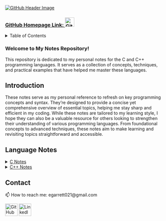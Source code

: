 <body>
<a href="https://www.linkedin.com/in/garrett-ellis-740b202a6/" target="_blank">
    <img src="https://github.com/garrettbovo/garrettbovo/assets/154717520/b7afe3a0-edb2-4cea-8b47-e687daa11c87" alt="GitHub Header Image">
</a>

<p><h3><a href="https://github.com/garrettbovo">GitHub Homepage Link: <img src="https://cdn.jsdelivr.net/npm/simple-icons@3.0.1/icons/github.svg" title="Go to my GitHub Homepage" alt="GitHub" height="30"></a></h3></p>

  <details>
    <summary>Table of Contents</summary>
    <ol>
      <li><a href="#introduction">Introduction</a></li>
      <li><a href="#language-notes">Language Notes</a></li>
      <li><a href="#contact">Contact</a></li>
    </ol>
  </details>

  <h3>Welcome to My Notes Repository!</h3>
  <p>
    This repository is dedicated to my personal notes for the C and C++ programming languages. It serves as a collection of concepts, techniques, and practical examples that have helped me master these languages.
  </p>

  <h2 id="introduction">Introduction</h2>
  <p>
    These notes serve as my personal reference to refresh on key programming concepts and syntax. They’re designed to provide a concise yet comprehensive overview of essential topics, helping me stay sharp and efficient in my coding.
While these notes are tailored to my learning style, I hope they can also be a valuable resource for others looking to strengthen their understanding of various programming languages. From foundational concepts to advanced techniques, these notes aim to make learning and revisiting topics straightforward and accessible.
  </p>

  <h2 id="language-notes">Language Notes</h2>
  <details>
        <summary><a href="https://github.com/Programming-Notes-all-languages/C-Notes">C Notes</a></summary>
        <ul>
            <li><a href="https://github.com/Programming-Notes-all-languages/C-Notes/tree/main/C%20Basics">C Basics</a></li>
            <li><a href="https://github.com/Programming-Notes-all-languages/C-Notes/tree/main/Expressions">Expressions</a></li>
            <li><a href="https://github.com/Programming-Notes-all-languages/C-Notes/tree/main/Formatted%20Input%20and%20Output">Formatted Input and Output</a></li>
            <li><a href="https://github.com/Programming-Notes-all-languages/C-Notes/tree/main/Selection%20Statements">Selection Statements</a></li>
            <li><a href="https://github.com/Programming-Notes-all-languages/C-Notes/tree/main/Loops">Loops</a></li>
            <li><a href="https://github.com/Programming-Notes-all-languages/C-Notes/tree/main/Arrays">Arrays</a></li>
            <li><a href="https://github.com/Programming-Notes-all-languages/C-Notes/tree/main/Functions">Functions</a></li>
            <li><a href="https://github.com/Programming-Notes-all-languages/C-Notes/tree/main/Basic%20Type(s)">Basic Types</a></li>
            <li><a href="https://github.com/Programming-Notes-all-languages/C-Notes/tree/main/Program%20Organization">Program Organization</a></li>
            <li><a href="https://github.com/Programming-Notes-all-languages/C-Notes/tree/main/Pointers">Pointers</a></li>
            <li><a href="https://github.com/Programming-Notes-all-languages/C-Notes/tree/main/Pointers%20and%20Arrays">Pointers and Arrays</a></li>
            <li><a href="https://github.com/Programming-Notes-all-languages/C-Notes/tree/main/Strings">Strings</a></li>
            <li><a href="https://github.com/Programming-Notes-all-languages/C-Notes/tree/main/Structures">Structures</a></li>
            <li><a href="https://github.com/Programming-Notes-all-languages/C-Notes/tree/main/Files">Files</a></li>
            <li><a href="https://github.com/Programming-Notes-all-languages/C-Notes/tree/main/Advanced%20Uses%20of%20Pointers">Advanced Uses of Pointers</a></li>
            <li><a href="https://github.com/Programming-Notes-all-languages/C-Notes/tree/main/Writing%20Large%20Programs">Writing Large Programs</a></li>
        </ul>
    </details>   

  <details>
        <summary><a href="https://github.com/Programming-Notes-all-languages/CPP-Notes">C++ Notes</a></summary>
        <ul>
            <li><a href="https://github.com/Programming-Notes-all-languages/CPP-Notes/tree/main/Procedural%20Programming/C%2B%2B%20Basics">C++ Basics</a></li>
            <li><a href="https://github.com/Programming-Notes-all-languages/CPP-Notes/tree/main/Procedural%20Programming/Expressions">Expressions</a></li>
            <li><a href="https://github.com/Programming-Notes-all-languages/C-Notes/tree/main/Formatted%20Input%20and%20Output">Formatted Input and Output</a></li>
            <li><a href="https://github.com/Programming-Notes-all-languages/CPP-Notes/tree/main/Procedural%20Programming/Selection%20Statements">Selection Statements</a></li>
            <li><a href="https://github.com/Programming-Notes-all-languages/CPP-Notes/tree/main/Procedural%20Programming/Loops">Loops</a></li>
            <li><a href="https://github.com/Programming-Notes-all-languages/CPP-Notes/tree/main/Procedural%20Programming/Arrays">Arrays</a></li>
            <li><a href="https://github.com/Programming-Notes-all-languages/CPP-Notes/tree/main/Procedural%20Programming/Functions">Functions</a></li>
            <li><a href="https://github.com/Programming-Notes-all-languages/CPP-Notes/tree/main/Procedural%20Programming/Basic%20Type(s)">Basic Types</a></li>
            <li><a href="https://github.com/Programming-Notes-all-languages/CPP-Notes/tree/main/Procedural%20Programming/Program%20Organization">Program Organization</a></li>
            <li><a href="https://github.com/Programming-Notes-all-languages/CPP-Notes/tree/main/Procedural%20Programming/Pointers">Pointers</a></li>
            <li><a href="https://github.com/Programming-Notes-all-languages/CPP-Notes/tree/main/Procedural%20Programming/Pointers%20and%20Arrays">Pointers and Arrays</a></li>
            <li><a href="https://github.com/Programming-Notes-all-languages/CPP-Notes/tree/main/Procedural%20Programming/Strings">Strings</a></li>
            <li><a href="https://github.com/Programming-Notes-all-languages/CPP-Notes/tree/main/Procedural%20Programming/Structures">Structures</a></li>
            <li><a href="https://github.com/Programming-Notes-all-languages/CPP-Notes/tree/main/Procedural%20Programming/Files">Files</a></li>
            <li><a href="(https://github.com/Programming-Notes-all-languages/CPP-Notes/tree/main/Procedural%20Programming/Advanced%20Uses%20of%20Pointers">Advanced Uses of Pointers</a></li>
            <li><a href="https://github.com/Programming-Notes-all-languages/CPP-Notes/tree/main/Procedural%20Programming/Writing%20Large%20Programs">Writing Large Programs</a></li>
        </ul>
    </details>   

  <h2 id="contact">Contact</h2>
  <p>📫 How to reach me: egarrett021@gmail.com</p>
  <p>
    <a href="https://github.com/garrettbovo"><img src="https://cdn.jsdelivr.net/npm/simple-icons@3.0.1/icons/github.svg" alt="GitHub" height="40"></a>
    <a href="https://www.linkedin.com/in/garrett-ellis-740b202a6/"><img src="https://cdn.jsdelivr.net/npm/simple-icons@3.0.1/icons/linkedin.svg" alt="LinkedIn" height="40"></a>
  </p>
</body>
</html>
